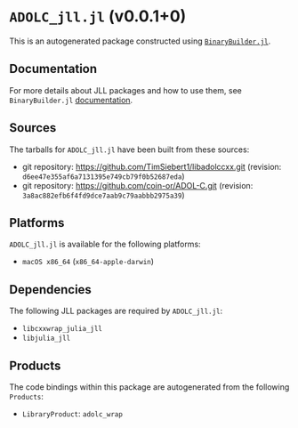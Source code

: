 # `ADOLC_jll.jl` (v0.0.1+0)

This is an autogenerated package constructed using [`BinaryBuilder.jl`](https://github.com/JuliaPackaging/BinaryBuilder.jl).

## Documentation

For more details about JLL packages and how to use them, see `BinaryBuilder.jl` [documentation](https://docs.binarybuilder.org/stable/jll/).

## Sources

The tarballs for `ADOLC_jll.jl` have been built from these sources:

* git repository: https://github.com/TimSiebert1/libadolccxx.git (revision: `d6ee47e355af6a7131395e749cb79f0b52687eda`)
* git repository: https://github.com/coin-or/ADOL-C.git (revision: `3a8ac882efb6f4fd9dce7aab9c79aabbb2975a39`)

## Platforms

`ADOLC_jll.jl` is available for the following platforms:

* `macOS x86_64` (`x86_64-apple-darwin`)

## Dependencies

The following JLL packages are required by `ADOLC_jll.jl`:

* `libcxxwrap_julia_jll`
* `libjulia_jll`

## Products

The code bindings within this package are autogenerated from the following `Products`:

* `LibraryProduct`: `adolc_wrap`
